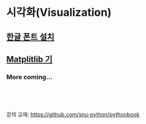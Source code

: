 # 시각화(Visualization)

## [한글 폰트 설치](korean-fonts-setup.md)

## [Matplitlib 기](matplotlib)


### More coming...

<pre>



</pre>
강의 교재: <https://github.com/snu-python/pythonbook>
